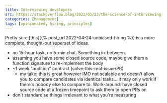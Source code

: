 ```yaml
---
title: Interviewing developers
src: https://stackoverflow.blog/2022/05/23/the-science-of-interviewing-developers
categories: [Management]
tags: [opinionated, hiring, principles]
---
```


Pretty sure [this]({% post_url 2022-04-24-unbiased-hiring %}) is a more complete, thought-out superset of ideas.

- no 15-hour task, no 5-min chat. Something in-between.
- assuming you have some closed source code, maybe give them a function signature to re-implement the body
- ~1 week "audition" contract (solve-this-real-issue/PR)
  + my take: this is great however IMO not scalable and doesn't allow you to compare candidates via identical tasks... it may only work if there's nobody else to compare to. Work-around: have closed source code at a frozen timepoint to ask them to open PRs on
- don't standardise things irrelevant to what you're measuring
